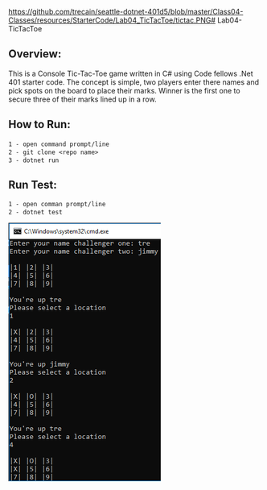 https://github.com/trecain/seattle-dotnet-401d5/blob/master/Class04-Classes/resources/StarterCode/Lab04_TicTacToe/tictac.PNG# Lab04-TicTacToe
## Overview:

This is a Console Tic-Tac-Toe game written in C# using Code fellows .Net 401 starter code.
The concept is simple, two players enter there names and pick spots on the board to place their marks.
Winner is the first one to secure three of their marks lined up in a row.

## How to Run:

```
1 - open command prompt/line
2 - git clone <repo name>
3 - dotnet run 

```
## Run Test:
```
1 - open comman prompt/line
2 - dotnet test

```
![screenshot](https://github.com/trecain/seattle-dotnet-401d5/blob/master/Class04-Classes/resources/StarterCode/Lab04_TicTacToe/tictac.PNG)

